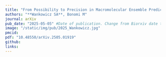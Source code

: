 ```yaml
---
title: "From Possibility to Precision in Macromolecular Ensemble Prediction"
authors: "**Wankowicz SA**, Bonomi M"
journal: arXiv
pub_date: "2025-05-05" #Date of publication. Change from Biorxiv date to Journal date once accepted
image: "/static/img/pub/2025_Wankowicz.jpg" 
pmcid: 
pdf: "10.48550/arXiv.2505.01919"
github:
links:
---
```

